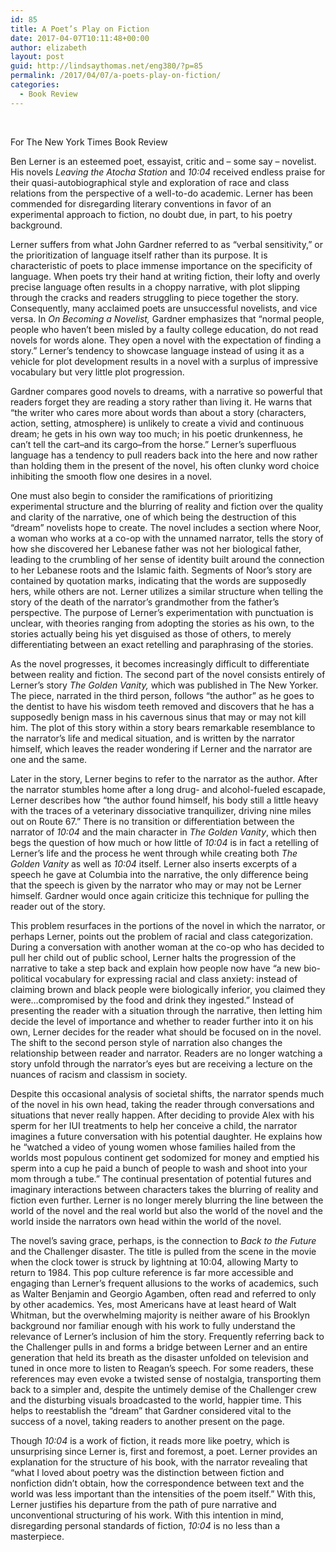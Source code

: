 ```yaml
---
id: 85
title: A Poet’s Play on Fiction
date: 2017-04-07T10:11:48+00:00
author: elizabeth
layout: post
guid: http://lindsaythomas.net/eng380/?p=85
permalink: /2017/04/07/a-poets-play-on-fiction/
categories:
  - Book Review
---
```

&nbsp;

For The New York Times Book Review

Ben Lerner is an esteemed poet, essayist, critic and ­– ­some say – novelist. His novels _Leaving the Atocha Station_ and _10:04_ received endless praise for their quasi-autobiographical style and exploration of race and class relations from the perspective of a well-to-do academic. Lerner has been commended for disregarding literary conventions in favor of an experimental approach to fiction, no doubt due, in part, to his poetry background.

Lerner suffers from what John Gardner referred to as “verbal sensitivity,” or the prioritization of language itself rather than its purpose. It is characteristic of poets to place immense importance on the specificity of language. When poets try their hand at writing fiction, their lofty and overly precise language often results in a choppy narrative, with plot slipping through the cracks and readers struggling to piece together the story. Consequently, many acclaimed poets are unsuccessful novelists, and vice versa. In _On Becoming a Novelist,_ Gardner emphasizes that “normal people, people who haven’t been misled by a faulty college education, do not read novels for words alone. They open a novel with the expectation of finding a story.” Lerner’s tendency to showcase language instead of using it as a vehicle for plot development results in a novel with a surplus of impressive vocabulary but very little plot progression.

Gardner compares good novels to dreams, with a narrative so powerful that readers forget they are reading a story rather than living it. He warns that “the writer who cares more about words than about a story (characters, action, setting, atmosphere) is unlikely to create a vivid and continuous dream; he gets in his own way too much; in his poetic drunkenness, he can’t tell the cart–and its cargo­–from the horse.” Lerner’s superfluous language has a tendency to pull readers back into the here and now rather than holding them in the present of the novel, his often clunky word choice inhibiting the smooth flow one desires in a novel.

One must also begin to consider the ramifications of prioritizing experimental structure and the blurring of reality and fiction over the quality and clarity of the narrative, one of which being the destruction of this “dream” novelists hope to create. The novel includes a section where Noor, a woman who works at a co-op with the unnamed narrator, tells the story of how she discovered her Lebanese father was not her biological father, leading to the crumbling of her sense of identity built around the connection to her Lebanese roots and the Islamic faith. Segments of Noor’s story are contained by quotation marks, indicating that the words are supposedly hers, while others are not. Lerner utilizes a similar structure when telling the story of the death of the narrator’s grandmother from the father’s perspective. The purpose of Lerner’s experimentation with punctuation is unclear, with theories ranging from adopting the stories as his own, to the stories actually being his yet disguised as those of others, to merely differentiating between an exact retelling and paraphrasing of the stories.

As the novel progresses, it becomes increasingly difficult to differentiate between reality and fiction. The second part of the novel consists entirely of Lerner’s story _The Golden Vanity,_ which was published in The New Yorker. The piece, narrated in the third person, follows “the author” as he goes to the dentist to have his wisdom teeth removed and discovers that he has a supposedly benign mass in his cavernous sinus that may or may not kill him. The plot of this story within a story bears remarkable resemblance to the narrator’s life and medical situation, and is written by the narrator himself, which leaves the reader wondering if Lerner and the narrator are one and the same.

Later in the story, Lerner begins to refer to the narrator as the author. After the narrator stumbles home after a long drug- and alcohol-fueled escapade, Lerner describes how “the author found himself, his body still a little heavy with the traces of a veterinary dissociative tranquilizer, driving nine miles out on Route 67.” There is no transition or differentiation between the narrator of _10:04_ and the main character in _The Golden Vanity_, which then begs the question of how much or how little of _10:04_ is in fact a retelling of Lerner’s life and the process he went through while creating both _The Golden Vanity_ as well as _10:04_ itself. Lerner also inserts excerpts of a speech he gave at Columbia into the narrative, the only difference being that the speech is given by the narrator who may or may not be Lerner himself. Gardner would once again criticize this technique for pulling the reader out of the story.

This problem resurfaces in the portions of the novel in which the narrator, or perhaps Lerner, points out the problem of racial and class categorization. During a conversation with another woman at the co-op who has decided to pull her child out of public school, Lerner halts the progression of the narrative to take a step back and explain how people now have “a new bio-political vocabulary for expressing racial and class anxiety: instead of claiming brown and black people were biologically inferior, you claimed they were…compromised by the food and drink they ingested.” Instead of presenting the reader with a situation through the narrative, then letting him decide the level of importance and whether to reader further into it on his own, Lerner decides for the reader what should be focused on in the novel. The shift to the second person style of narration also changes the relationship between reader and narrator. Readers are no longer watching a story unfold through the narrator’s eyes but are receiving a lecture on the nuances of racism and classism in society.

Despite this occasional analysis of societal shifts, the narrator spends much of the novel in his own head, taking the reader through conversations and situations that never really happen. After deciding to provide Alex with his sperm for her IUI treatments to help her conceive a child, the narrator imagines a future conversation with his potential daughter. He explains how he “watched a video of young women whose families hailed from the worlds most populous continent get sodomized for money and emptied his sperm into a cup he paid a bunch of people to wash and shoot into your mom through a tube.” The continual presentation of potential futures and imaginary interactions between characters takes the blurring of reality and fiction even further. Lerner is no longer merely blurring the line between the world of the novel and the real world but also the world of the novel and the world inside the narrators own head within the world of the novel.

The novel’s saving grace, perhaps, is the connection to _Back to the Future_ and the Challenger disaster. The title is pulled from the scene in the movie when the clock tower is struck by lightning at 10:04, allowing Marty to return to 1984. This pop culture reference is far more accessible and engaging than Lerner’s frequent allusions to the works of academics, such as Walter Benjamin and Georgio Agamben, often read and referred to only by other academics. Yes, most Americans have at least heard of Walt Whitman, but the overwhelming majority is neither aware of his Brooklyn background nor familiar enough with his work to fully understand the relevance of Lerner’s inclusion of him the story. Frequently referring back to the Challenger pulls in and forms a bridge between Lerner and an entire generation that held its breath as the disaster unfolded on television and tuned in once more to listen to Reagan’s speech. For some readers, these references may even evoke a twisted sense of nostalgia, transporting them back to a simpler and, despite the untimely demise of the Challenger crew and the disturbing visuals broadcasted to the world, happier time. This helps to reestablish the “dream” that Gardner considered vital to the success of a novel, taking readers to another present on the page.

Though _10:04_ is a work of fiction, it reads more like poetry, which is unsurprising since Lerner is, first and foremost, a poet. Lerner provides an explanation for the structure of his book, with the narrator revealing that “what I loved about poetry was the distinction between fiction and nonfiction didn’t obtain, how the correspondence between text and the world was less important than the intensities of the poem itself.” With this, Lerner justifies his departure from the path of pure narrative and unconventional structuring of his work. With this intention in mind, disregarding personal standards of fiction, _10:04_ is no less than a masterpiece.